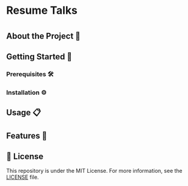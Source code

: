 # Resume Talks



#
## About the Project 🌟


## Getting Started 🚀


### Prerequisites 🛠️


### Installation ⚙️


## Usage 📋


## Features 🌈


## 📜 License

This repository is under the MIT License. For more information, see the [LICENSE](LICENSE) file.
